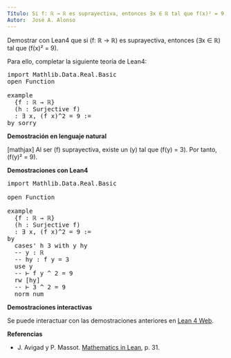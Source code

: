 ```yaml
---
Título: Si f: ℝ → ℝ es suprayectiva, entonces ∃x ∈ ℝ tal que f(x)² = 9
Autor:  José A. Alonso
---
```


Demostrar con Lean4 que si \(f: ℝ → ℝ) es suprayectiva, entonces \(∃x ∈ ℝ\) tal que \(f(x)² = 9\).

Para ello, completar la siguiente teoría de Lean4:

<pre lang="lean">
import Mathlib.Data.Real.Basic
open Function

example
  {f : ℝ → ℝ}
  (h : Surjective f)
  : ∃ x, (f x)^2 = 9 :=
by sorry
</pre>
<!--more-->

<b>Demostración en lenguaje natural</b>

[mathjax]
Al ser \(f\) suprayectiva, existe un \(y\) tal que \(f(y) = 3\). Por tanto, \(f(y)² = 9\).

<b>Demostraciones con Lean4</b>

<pre lang="lean">
import Mathlib.Data.Real.Basic

open Function

example
  {f : ℝ → ℝ}
  (h : Surjective f)
  : ∃ x, (f x)^2 = 9 :=
by
  cases' h 3 with y hy
  -- y : ℝ
  -- hy : f y = 3
  use y
  -- ⊢ f y ^ 2 = 9
  rw [hy]
  -- ⊢ 3 ^ 2 = 9
  norm_num
</pre>

<b>Demostraciones interactivas</b>

Se puede interactuar con las demostraciones anteriores en <a href="https://live.lean-lang.org/#url=https://raw.githubusercontent.com/jaalonso/Calculemus2/main/src/Propiedad_de_suprayectivas.lean" rel="noopener noreferrer" target="_blank">Lean 4 Web</a>.

<b>Referencias</b>

<ul>
<li> J. Avigad y P. Massot. <a href="https://bit.ly/3U4UjBk">Mathematics in Lean</a>, p. 31.</li>
</ul>
